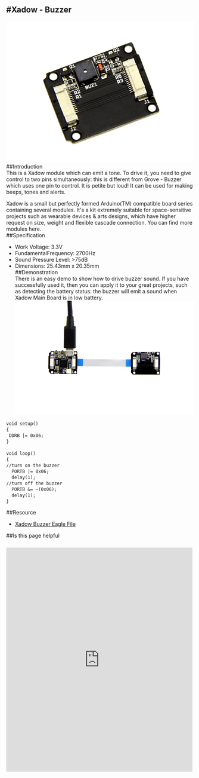 #Xadow - Buzzer
----------
![](https://raw.githubusercontent.com/SeeedDocument/Xadow_-_Buzzer/master/image/Xadow_buzzer.jpg)  
##Introduction  
This is a Xadow module which can emit a tone. To drive it, you need to give control to two pins simultaneously: this is different from Grove - Buzzer which uses one pin to control. It is petite but loud! It can be used for making beeps, tones and alerts.  

Xadow is a small but perfectly formed Arduino(TM) compatible board series containing several modules. It's a kit extremely suitable for space-sensitive projects such as wearable devices & arts designs, which have higher request on size, weight and flexible cascade connection. You can find more modules here.  
##Specification  
- Work Voltage: 3.3V  
- FundamentalFrequency: 2700Hz  
- Sound Pressure Level: >75dB  
- Dimensions: 25.43mm x 20.35mm  
##Demonstration  
There is an easy demo to show how to drive buzzer sound. If you have successfully used it, then you can apply it to your great projects, such as detecting the battery status: the buzzer will emit a sound when Xadow Main Board is in low battery.  
![](https://raw.githubusercontent.com/SeeedDocument/Xadow_-_Buzzer/master/image/Buzzer_Usage.jpg)  
```
void setup()	
{
 DDRB |= 0x06;	 	
}
 	
void loop()	 	
{	
//turn on the buzzer
  PORTB |= 0x06;	
  delay(1);	
//turn off the buzzer		
  PORTB &= ~(0x06);	
  delay(1);	
}
```  
##Resource  
- [Xadow Buzzer Eagle File](http://www.seeedstudio.com/wiki/File:Xadow_Buzzer_eagle_file.zip)  

##Is this page helpful  
<iframe style="height: 600px; width: 500px; margin: 10px 0 10px;" allowTransparency="true" src="https://www.surveymonkey.com/r/XJJ332J" frameborder="0"></iframe>